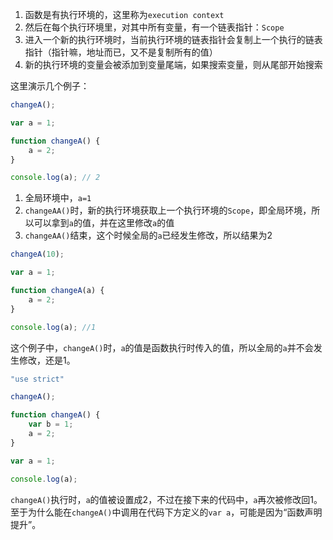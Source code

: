 1. 函数是有执行环境的，这里称为`execution context`
2. 然后在每个执行环境里，对其中所有变量，有一个链表指针：`Scope`
3. 进入一个新的执行环境时，当前执行环境的链表指针会复制上一个执行的链表指针（指针嘛，地址而已，又不是复制所有的值）
4. 新的执行环境的变量会被添加到变量尾端，如果搜索变量，则从尾部开始搜索

这里演示几个例子：

```javascript
changeA();

var a = 1;

function changeA() {
    a = 2;
}

console.log(a); // 2
```

1. 全局环境中，`a=1`
2. `changeAA()`时，新的执行环境获取上一个执行环境的`Scope`，即全局环境，所以可以拿到`a`的值，并在这里修改`a`的值
3. `changeAA()`结束，这个时候全局的`a`已经发生修改，所以结果为2

```javascript
changeA(10);

var a = 1;

function changeA(a) {
    a = 2;
}

console.log(a); //1
```

这个例子中，`changeA()`时，`a`的值是函数执行时传入的值，所以全局的`a`并不会发生修改，还是1。

```javascript
"use strict"

changeA();

function changeA() {
    var b = 1;
    a = 2;
}

var a = 1;

console.log(a);
```

`changeA()`执行时，`a`的值被设置成2，不过在接下来的代码中，`a`再次被修改回1。至于为什么能在`changeA()`中调用在代码下方定义的`var a`，可能是因为“函数声明提升”。